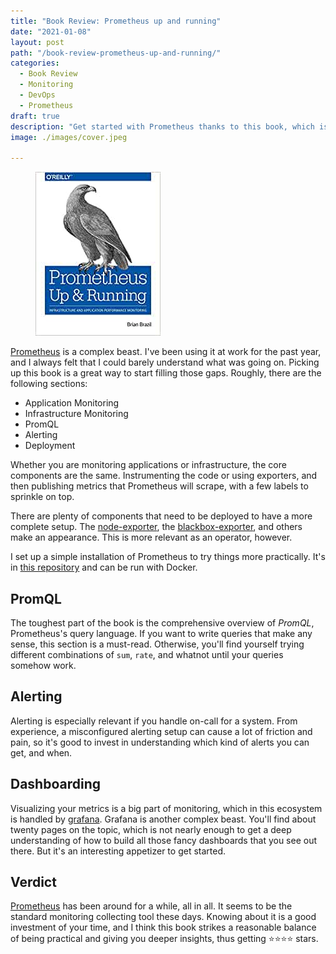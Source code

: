 ```yaml
---
title: "Book Review: Prometheus up and running"
date: "2021-01-08"
layout: post
path: "/book-review-prometheus-up-and-running/"
categories:
  - Book Review
  - Monitoring
  - DevOps
  - Prometheus
draft: true
description: "Get started with Prometheus thanks to this book, which is both practical and comprehensive"
image: ./images/cover.jpeg

---
```


<figure class="figure figure--right">
  <img src="./images/cover.jpeg" alt="Prometheus up and running" />
</figure>

[Prometheus](https://prometheus.io/) is a complex beast. I've been using it at work for the past year, and I always felt that I could barely understand what was going on. Picking up this book is a great way to start filling those gaps. Roughly, there are the following sections:

- Application Monitoring
- Infrastructure Monitoring
- PromQL
- Alerting
- Deployment

Whether you are monitoring applications or infrastructure, the core components are the same. Instrumenting the code or using exporters, and then publishing metrics that Prometheus will scrape, with a few labels to sprinkle on top.

There are plenty of components that need to be deployed to have a more complete setup. The [node-exporter](https://github.com/prometheus/node_exporter), the [blackbox-exporter](https://github.com/prometheus/blackbox_exporter), and others make an appearance. This is more relevant as an operator, however.

I set up a simple installation of Prometheus to try things more practically. It's in [this repository](https://github.com/sirech/example-prometheus-setup) and can be run with Docker.

## PromQL

The toughest part of the book is the comprehensive overview of _PromQL_, Prometheus's query language. If you want to write queries that make any sense, this section is a must-read. Otherwise, you'll find yourself trying different combinations of `sum`, `rate`, and whatnot until your queries somehow work.

## Alerting

Alerting is especially relevant if you handle on-call for a system. From experience, a misconfigured alerting setup can cause a lot of friction and pain, so it's good to invest in understanding which kind of alerts you can get, and when.

## Dashboarding

Visualizing your metrics is a big part of monitoring, which in this ecosystem is handled by [grafana](https://grafana.com/). Grafana is another complex beast. You'll find about twenty pages on the topic, which is not nearly enough to get a deep understanding of how to build all those fancy dashboards that you see out there. But it's an interesting appetizer to get started.

## Verdict

[Prometheus](https://www.thoughtworks.com/de/radar/tools/prometheus) has been around for a while, all in all. It seems to be the standard monitoring collecting tool these days. Knowing about it is a good investment of your time, and I think this book strikes a reasonable balance of being practical and giving you deeper insights, thus getting ⭐⭐⭐⭐ stars.

